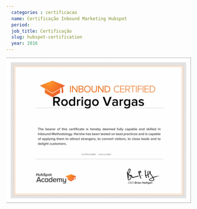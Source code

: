```yaml
---
  categories : certificacao
  name: Certificação Inbound Marketing Hubspot
  period:
  job_title: Certificação
  slug: hubspot-certification
  year: 2016
---
```


<img class="img-responsive" src="/images/certifications/hubspot-inbound-marketing.png" alt="">
